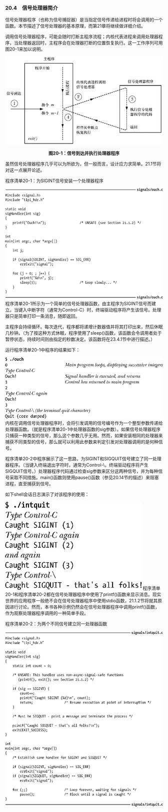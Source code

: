 ### 20.4　信号处理器简介

信号处理器程序（也称为信号捕捉器）是当指定信号传递给进程时将会调用的一个函数。本节描述了信号处理器的基本原理，而第21章将继续做详细介绍。

调用信号处理器程序，可能会随时打断主程序流程；内核代表进程来调用处理器程序，当处理器返回时，主程序会在处理器打断的位置恢复执行。这一工作序列可用图20-1来加以说明。

![488.png](../images/488.png)
<center class="my_markdown"><b class="my_markdown">图20-1：信号到达并执行处理器程序</b></center>

虽然信号处理器程序几乎可以为所欲为，但一般而言，设计应力求简单。21.1节将对这一点展开论述。

程序清单20-1：为SIGINT信号安装一个处理器程序



![489.png](../images/489.png)
程序清单20-1所示为一个简单的信号处理器函数，由主程序为SIGINT信号而建立。当键入中断字符（通常为Control-C）时，终端驱动程序将产生该信号。处理器只是简单打印一条消息，随即返回。

主程序会持续循环。每次迭代，程序都将递增计数器值并将其打印出来，然后休眠几秒钟。（为了按这种方式休眠，程序使用了sleep()函数，该函数会令调用者处于暂停状态，持续时间则由指定的秒数决定。该函数将在23.4.1节中进行描述。）

运行程序清单20-1中程序的结果如下：



![490.png](../images/490.png)
内核在调用信号处理器程序时，会将引发调用的信号编号作为一个整型参数传递给处理器函数。（就是程序清单20-1中处理器函数的sig参数）。如果信号处理器程序只捕获一种类型的信号，那么这个参数几乎无用。然而，如果安装相同的处理器来捕获不同类型的信号，那么就可以利用此参数来判定引发对处理器调用的是何种信号。

程序清单20-2中程序展示了这一思路，为SIGINT和SIGQUIT信号建立了同一处理器程序。（当键入终端退出字符时，通常为Control-\，终端驱动程序将产生SIGQUIT信号。）处理器程序代码通过检查sig参数来区分这两种信号，并为每种信号采取不同措施。main()函数则使用pause()函数（参见20.14节的描述）来阻塞进程，直至捕获到信号。

如下shell会话日志演示了对该程序的使用：



![491.png](../images/491.png)
程序清单20-1和程序清单20-2都在信号处理器程序中使用了printf()函数来显示消息。现实世界的应用程序一般绝不会在信号处理器程序中使用stdio函数，21.1.2节将就其原因进行讨论。然而，本书各种示例仍然会在信号处理器程序中调用printf()函数，作为观察处理器程序调用的一种简单手段。

程序清单20-2：为两个不同信号建立同一处理器函数



![492.png](../images/492.png)
